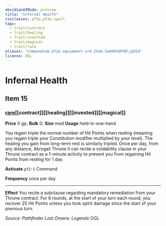 ```yaml
---
obsidianUIMode: preview
title: "Infernal Health"
cssclasses: pf2e,pf2e-spell
tags:
  - trait/contract
  - trait/healing
  - trait/invested
  - trait/magical
  - trait/rare
aliases: "Compendium.pf2e.equipment-srd.Item.SemkRkQPVBljg9Id"
license: OGL
---
```

# Infernal Health
## Item 15
### [rare](rare "Rare Rarity Trait")[[contract]][[healing]][[invested]][[magical]]


**Price** 0 gp; 
**Bulk** 0; **Size** med
**Usage** held-in-one-hand

You regain triple the normal number of Hit Points when resting (meaning you regain triple your Constitution modifier multiplied by your level). The healing you gain from long-term rest is similarly tripled. Once per day, from any distance, Abrogail Thrune II can recite a voidability clause in your Thrune contract as a 1-minute activity to prevent you from regaining Hit Points from resting for 1 day.

**Activate** `pf2:1` Command

**Frequency** once per day

* * *

**Effect** You recite a subclause regarding mandatory remediation from your Thrune contract. For 6 rounds, at the start of your turn each round, you recover 25 Hit Points unless you took spirit damage since the start of your previous turn.

*Source: Pathfinder Lost Omens: Legends*
*OGL*